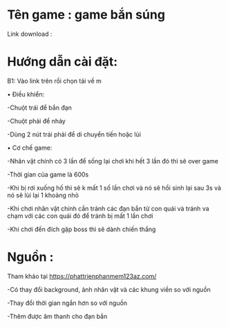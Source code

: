 # Tên game : game bắn súng
Link download : 
# Hướng dẫn cài đặt: 
B1: Vào link trên rồi chọn tải về m

• Điều khiển:

-Chuột trái để bắn đạn

-Chuột phải để nhảy

-Dùng 2 nút trái phải để di chuyển tiến hoặc lùi

• Cơ chế game:

-Nhân vật chính có 3 lần để sống lại chơi khi hết 3 lần đó thì sẽ over game

-Thời gian của game là 600s

-Khi bị rơi xuống hố thì sẽ k mất 1 số lần chơi và nó sẽ hồi sinh lại sau 3s và nó sẽ lùi lại 1 khoảng nhỏ

-Khi chơi nhân vật chính cần tránh các đạn bắn từ con quái và tránh va chạm với các con quái đó để tránh bị mất 1 lần chơi

-Khi chơi đến đích gặp boss thì sẽ dành chiến thắng

# Nguồn :
Tham khảo tại https://phattrienphanmem123az.com/ 

-Có thay đổi background, ảnh nhân vật và các khung viền so với nguồn 

-Thay đổi thời gian ngắn hơn so với nguồn

-Thêm được âm thanh cho đạn bắn 

